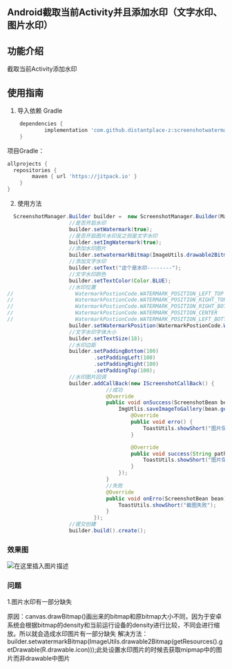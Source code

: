 ## Android截取当前Activity并且添加水印（文字水印、图片水印）
## 功能介绍
 截取当前Activity添加水印
 
 ##	使用指南

 1.	导入依赖
  Gradle
```gradle
	dependencies {
	        implementation 'com.github.distantplace-z:screenshotwatermark:v1.0'
	}
```
项目Gradle：
```gradle
allprojects {
  repositories {
    	maven { url 'https://jitpack.io' }
    }
}
```

2.	使用方法
```java
  ScreenshotManager.Builder builder =  new ScreenshotManager.Builder(MainActivity.this);
                    //是否开启水印
                    builder.setWatermark(true);
                    //是否开启图片水印反之则是文字水印
                    builder.setImgWatermark(true);
                    //添加水印图片    
                    builder.setwatermarkBitmap(ImageUtils.drawable2Bitmap(getResources().getDrawable(R.drawable.icon)));
                    //添加文字水印
                    builder.setText("这个是水印--------");
                    //文字水印颜色
                    builder.setTextColor(Color.BLUE);
                    //水印位置
//                    WatermarkPostionCode.WATERMARK_POSITION_LEFT_TOP
//                    WatermarkPostionCode.WATERMARK_POSITION_RIGHT_TOP
//                    WatermarkPostionCode.WATERMARK_POSITION_RIGHT_BOTTOM
//                    WatermarkPostionCode.WATERMARK_POSITION_CENTER
//                    WatermarkPostionCode.WATERMARK_POSITION_LEFT_BOTTOM
                    builder.setWatermarkPosition(WatermarkPostionCode.WATERMARK_POSITION_LEFT_TOP);
                    //文字水印字体大小
                    builder.setTextSize(18);
                    //水印边距
                    builder.setPaddingBottom(100)
                            .setPaddingLeft(100)
                            .setPaddingRight(100)
                            .setPaddingTop(100);
                    //水印图片回调
                    builder.addCallBack(new IScreenshotCallBack() {
                                //成功
                                @Override
                                public void onSuccess(ScreenshotBean bean) {
                                    ImgUtlis.saveImageToGallery(bean.getBitmap(), mContext, new ImgUtlis.SaveImgCallBack() {
                                        @Override
                                        public void erro() {
                                            ToastUtils.showShort("图片保存失败");
                                        }

                                        @Override
                                        public void success(String path) {
                                            ToastUtils.showShort("图片保存成功保存在：" + path);
                                        }
                                    });
                                }
                                //失败
                                @Override
                                public void onErro(ScreenshotBean bean) {
                                    ToastUtils.showShort("截图失败");
                                }
                            });
                    //提交创建
                    builder.build().create();
```
### 效果图
![在这里插入图片描述](https://img-blog.csdnimg.cn/20181219185021410.png?x-oss-process=image/watermark,type_ZmFuZ3poZW5naGVpdGk,shadow_10,text_aHR0cHM6Ly9ibG9nLmNzZG4ubmV0L3FxXzMzNzIyOTMw,size_16,color_FFFFFF,t_70)
### 问题
1.图片水印有一部分缺失 
	
原因：canvas.drawBitmap()画出来的bitmap和原bitmap大小不同，因为于安卓系统会根据bitmap的density和当前运行设备的density进行比较，不同会进行缩放。所以就会造成水印图片有一部分缺失
解决方法： builder.setwatermarkBitmap(ImageUtils.drawable2Bitmap(getResources().getDrawable(R.drawable.icon)));此处设置水印图片的时候去获取mipmap中的图片而非drawable中图片
